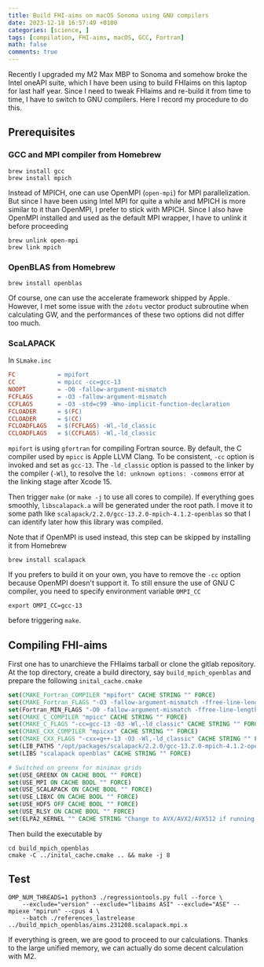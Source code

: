 ```yaml
---
title: Build FHI-aims on macOS Sonoma using GNU compilers
date: 2023-12-18 16:57:49 +0100
categories: [science, ]
tags: [compilation, FHI-aims, macOS, GCC, Fortran]
math: false
comments: true
---
```


Recently I upgraded my M2 Max MBP to Sonoma and somehow broke the Intel oneAPI suite,
which I have been using to build FHIaims on this laptop for last half year.
Since I need to tweak FHIaims and re-build it from time to time, I have to switch to GNU compilers.
Here I record my procedure to do this.

## Prerequisites

### GCC and MPI compiler from Homebrew

```shell
brew install gcc
brew install mpich
```

Instead of MPICH, one can use OpenMPI (`open-mpi`) for MPI parallelization.
But since I have been using Intel MPI for quite a while and MPICH is more similar to it than OpenMPI,
I prefer to stick with MPICH. Since I also have OpenMPI installed and used as the default MPI wrapper,
I have to unlink it before proceeding

```shell
brew unlink open-mpi
brew link mpich
```

### OpenBLAS from Homebrew

```shell
brew install openblas
```

Of course, one can use the accelerate framework shipped by Apple.
However, I met some issue with the `zdotu` vector product subroutine when calculating GW,
and the performances of these two options did not differ too much.

### ScaLAPACK

In `SLmake.inc`
```makefile
FC            = mpifort
CC            = mpicc -cc=gcc-13
NOOPT         = -O0 -fallow-argument-mismatch
FCFLAGS       = -O3 -fallow-argument-mismatch
CCFLAGS       = -O3 -std=c99 -Wno-implicit-function-declaration
FCLOADER      = $(FC)
CCLOADER      = $(CC)
FCLOADFLAGS   = $(FCFLAGS) -Wl,-ld_classic
CCLOADFLAGS   = $(CCFLAGS) -Wl,-ld_classic
```

`mpifort` is using `gfortran` for compiling Fortran source.
By default, the C compiler used by `mpicc` is Apple LLVM Clang.
To be consistent, `-cc` option is invoked and set as `gcc-13`.
The `-ld_classic` option is passed to the linker by the compiler (`-Wl`), to resolve
the `ld: unknown options: -commons` error at the linking stage after Xcode 15.

Then trigger `make` (or `make -j` to use all cores to compile).
If everything goes smoothly, `libscalapack.a` will be generated under the root path.
I move it to some path like `scalapack/2.2.0/gcc-13.2.0-mpich-4.1.2-openblas`
so that I can identify later how this library was compiled.

Note that if OpenMPI is used instead, this step can be skipped by installing it from Homebrew

```shell
brew install scalapack
```

If you prefers to build it on your own, you have to remove the `-cc` option because OpenMPI doesn't support it.
To still ensure the use of GNU C compiler, you need to specify environment variable `OMPI_CC`
```shell
export OMPI_CC=gcc-13
```
before triggering `make`.

## Compiling FHI-aims

First one has to unarchieve the FHIaims tarball or clone the gitlab repository.
At the top directory, create a build directory, say `build_mpich_openblas` and
prepare the following `inital_cache.cmake`

```cmake
set(CMAKE_Fortran_COMPILER "mpifort" CACHE STRING "" FORCE)
set(CMAKE_Fortran_FLAGS "-O3 -fallow-argument-mismatch -ffree-line-length-none -Wl,-ld_classic,-lstdc++" CACHE STRING "" FORCE)
set(Fortran_MIN_FLAGS "-O0 -fallow-argument-mismatch -ffree-line-length-none -Wl,-ld_classic" CACHE STRING "" FORCE)
set(CMAKE_C_COMPILER "mpicc" CACHE STRING "" FORCE)
set(CMAKE_C_FLAGS "-cc=gcc-13 -O3 -Wl,-ld_classic" CACHE STRING "" FORCE)
set(CMAKE_CXX_COMPILER "mpicxx" CACHE STRING "" FORCE)
set(CMAKE_CXX_FLAGS "-cxx=g++-13 -O3 -Wl,-ld_classic" CACHE STRING "" FORCE)
set(LIB_PATHS "/opt/packages/scalapack/2.2.0/gcc-13.2.0-mpich-4.1.2-openblas /opt/homebrew/Cellar/openblas/0.3.25/lib" CACHE STRING "")
set(LIBS "scalapack openblas" CACHE STRING "" FORCE)

# Switched on greenx for minimax grids
set(USE_GREENX ON CACHE BOOL "" FORCE)
set(USE_MPI ON CACHE BOOL "" FORCE)
set(USE_SCALAPACK ON CACHE BOOL "" FORCE)
set(USE_LIBXC ON CACHE BOOL "" FORCE)
set(USE_HDF5 OFF CACHE BOOL "" FORCE)
set(USE_RLSY ON CACHE BOOL "" FORCE)
set(ELPA2_KERNEL "" CACHE STRING "Change to AVX/AVX2/AVX512 if running on Intel processors" FORCE)
```

Then build the executable by
```shell
cd build_mpich_openblas
cmake -C ../inital_cache.cmake .. && make -j 8
```

## Test
```shell
OMP_NUM_THREADS=1 python3 ./regressiontools.py full --force \
    --exclude="version" --exclude="libaims ASI" --exclude="ASE" --mpiexe "mpirun" --cpus 4 \
    --batch ./references_lastrelease ../build_mpich_openblas/aims.231208.scalapack.mpi.x
```

If everything is green, we are good to proceed to our calculations.
Thanks to the large unified memory, we can actually do some decent calculation with M2.
